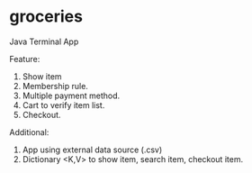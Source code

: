 # groceries
Java Terminal App

Feature:
1. Show item
2. Membership rule.
3. Multiple payment method.
4. Cart to verify item list.
5. Checkout.

Additional:
1. App using external data source (.csv)
2. Dictionary <K,V> to show item, search item, checkout item.
